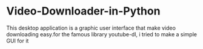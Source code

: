 # Video-Downloader-in-Python
This desktop application is a graphic user interface that make video downloading easy.for the famous library youtube-dl, i tried to make a simple GUI for it

